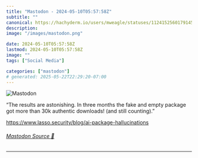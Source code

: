 ```yaml
---
title: "Mastodon - 2024-05-10T05:57:58Z"
subtitle: ""
canonical: https://hachyderm.io/users/mweagle/statuses/112415256017914508
description:
image: "/images/mastodon.png"

date: 2024-05-10T05:57:58Z
lastmod: 2024-05-10T05:57:58Z
image: ""
tags: ["Social Media"]

categories: ["mastodon"]
# generated: 2025-05-22T22:29:20-07:00
---
```

![Mastodon](/images/mastodon.png)

<p>“The results are astonishing. In three months the fake and empty package got more than 30k authentic downloads! (and still counting).”</p><p><a href="https://www.lasso.security/blog/ai-package-hallucinations" target="_blank" rel="nofollow noopener noreferrer" translate="no"><span class="invisible">https://www.</span><span class="ellipsis">lasso.security/blog/ai-package</span><span class="invisible">-hallucinations</span></a></p>


###### [Mastodon Source 🐘](https://hachyderm.io/@mweagle/112415256017914508)

___
